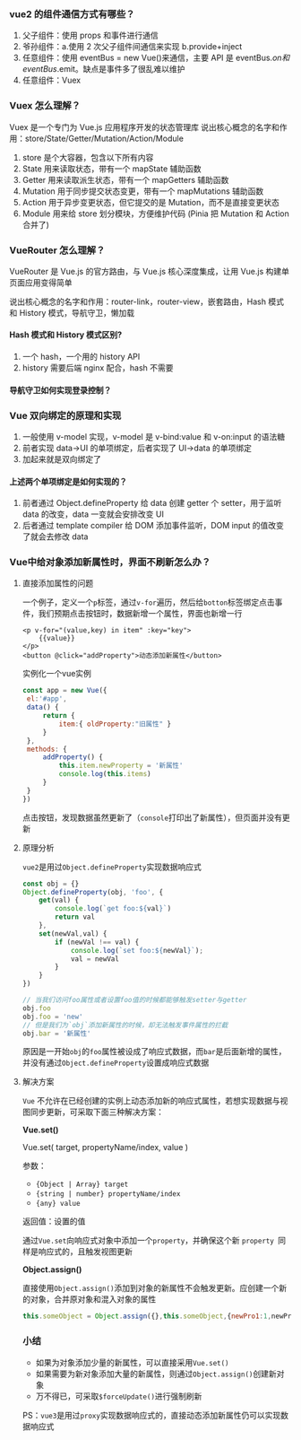 ### vue2 的组件通信方式有哪些？

1. 父子组件：使用 props 和事件进行通信
2. 爷孙组件：a.使用 2 次父子组件间通信来实现 b.provide+inject
3. 任意组件：使用 eventBus = new Vue()来通信，主要 API 是 eventBus.$on和eventBus.$emit。缺点是事件多了很乱难以维护
4. 任意组件：Vuex

### Vuex 怎么理解？

Vuex 是一个专门为 Vue.js 应用程序开发的状态管理库
说出核心概念的名字和作用：store/State/Getter/Mutation/Action/Module

1. store 是个大容器，包含以下所有内容
2. State 用来读取状态，带有一个 mapState 辅助函数
3. Getter 用来读取派生状态，带有一个 mapGetters 辅助函数
4. Mutation 用于同步提交状态变更，带有一个 mapMutations 辅助函数
5. Action 用于异步变更状态，但它提交的是 Mutation，而不是直接变更状态
6. Module 用来给 store 划分模块，方便维护代码
   (Pinia 把 Mutation 和 Action 合并了)

### VueRouter 怎么理解？

VueRouter 是 Vue.js 的官方路由，与 Vue.js 核心深度集成，让用 Vue.js 构建单页面应用变得简单

说出核心概念的名字和作用：router-link，router-view，嵌套路由，Hash 模式和 History 模式，导航守卫，懒加载

#### Hash 模式和 History 模式区别?

1. 一个 hash，一个用的 history API
2. history 需要后端 nginx 配合，hash 不需要

#### 导航守卫如何实现登录控制？

### Vue 双向绑定的原理和实现

1. 一般使用 v-model 实现，v-model 是 v-bind:value 和 v-on:input 的语法糖
2. 前者实现 data->UI 的单项绑定，后者实现了 UI->data 的单项绑定
3. 加起来就是双向绑定了

#### 上述两个单项绑定是如何实现的？

1. 前者通过 Object.defineProperty 给 data 创建 getter 个 setter，用于监听 data 的改变，data 一变就会安排改变 UI
2. 后者通过 template compiler 给 DOM 添加事件监听，DOM input 的值改变了就会去修改 data

### Vue中给对象添加新属性时，界面不刷新怎么办？

1. 直接添加属性的问题

   一个例子，定义一个`p`标签，通过`v-for`遍历，然后给`botton`标签绑定点击事件，我们预期点击按钮时，数据新增一个属性，界面也新增一行

   ```vue
   <p v-for="(value,key) in item" :key="key">
       {{value}}
   </p>
   <button @click="addProperty">动态添加新属性</button>
   ```

   实例化一个vue实例

   ```js
   const app = new Vue({
   	el:'#app',
   	data() {
   		return {
   			item:{ oldProperty:"旧属性" }
   		}
   	},
   	methods: {
   		addProperty() {
   			this.item.newProperty = '新属性'
   			console.log(this.items) 
   		}
   	}
   })
   ```

   点击按钮，发现数据虽然更新了（`console`打印出了新属性），但页面并没有更新

2. 原理分析

   `vue2`是用过`Object.defineProperty`实现数据响应式

   ```js
   const obj = {}
   Object.defineProperty(obj, 'foo', {
       get(val) {
           console.log(`get foo:${val}`)
           return val
       },
       set(newVal,val) {
           if (newVal !== val) {
               console.log(`set foo:${newVal}`);
               val = newVal
           }
       }
   })
   
   // 当我们访问foo属性或者设置foo值的时候都能够触发setter与getter
   obj.foo
   obj.foo = 'new'
   // 但是我们为`obj`添加新属性的时候，却无法触发事件属性的拦截
   obj.bar = '新属性'
   ```

   原因是一开始`obj`的`foo`属性被设成了响应式数据，而`bar`是后面新增的属性，并没有通过`Object.defineProperty`设置成响应式数据

3. 解决方案

   `Vue` 不允许在已经创建的实例上动态添加新的响应式属性，若想实现数据与视图同步更新，可采取下面三种解决方案：

   **Vue.set()**

   Vue.set( target, propertyName/index, value )

   参数：

   - `{Object | Array} target`
   - `{string | number} propertyName/index`
   - `{any} value`

   返回值：设置的值

   通过`Vue.set`向响应式对象中添加一个`property`，并确保这个新 `property `同样是响应式的，且触发视图更新

   **Object.assign()**

   直接使用`Object.assign()`添加到对象的新属性不会触发更新。应创建一个新的对象，合并原对象和混入对象的属性

   ```js
   this.someObject = Object.assign({},this.someObject,{newPro1:1,newPro2})
   ```

   ### 小结

   - 如果为对象添加少量的新属性，可以直接采用`Vue.set()`
   - 如果需要为新对象添加大量的新属性，则通过`Object.assign()`创建新对象
   - 万不得已，可采取`$forceUpdate()`进行强制刷新 

   PS：`vue3`是用过`proxy`实现数据响应式的，直接动态添加新属性仍可以实现数据响应式

   

